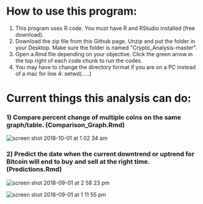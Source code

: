 # How to use this program:
 1) This program uses R code. You must have R and RStudio installed (free download).
 2) Download the zip file from this Github page. Unzip and put the folder in your Desktop. Make sure the folder is named "Crypto_Analysis-master".
 3) Open a.Rmd file depending on your objective. Click the green arrow in the top right of each code chunk to run the codes.
 4) You may have to change the directory format if you are on a PC instead of a mac for line 4: setwd(.....)

# Current things this analysis can do:
 ### 1) Compare percent change of multiple coins on the same graph/table. (Comparison_Graph.Rmd)
![screen shot 2018-10-01 at 1 02 34 am](https://user-images.githubusercontent.com/30127730/46270485-bd8e3a00-c515-11e8-9ee9-17f3659e7371.png)
 ### 2) Predict the date when the current downtrend or uptrend for Bitcoin will end to buy and sell at the right time. (Predictions.Rmd)
 ![screen shot 2018-09-01 at 2 58 23 pm](https://user-images.githubusercontent.com/30127730/44949062-b7fae280-adf7-11e8-9841-51bc1ccab678.png)
 
 ![screen shot 2018-09-01 at 1 11 55 pm](https://user-images.githubusercontent.com/30127730/44948277-d73e4380-ade8-11e8-9699-71269a56438a.png)
